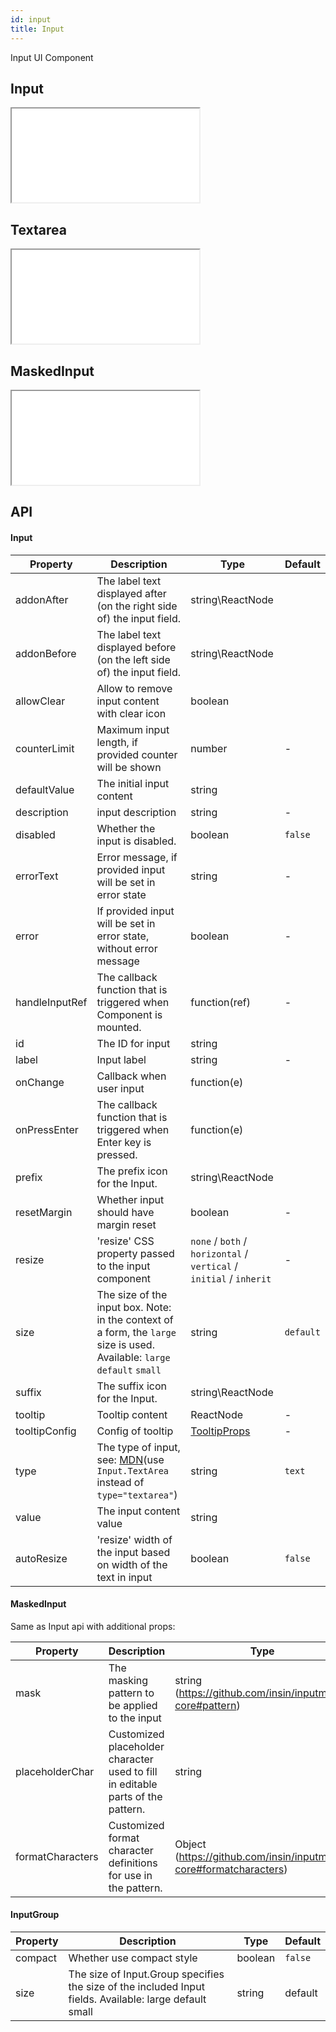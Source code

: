 ```yaml
---
id: input
title: Input
---
```


Input UI Component

## Input

<iframe src="/storybook-static/iframe.html?id=components-input--input"></iframe>

## Textarea

<iframe src="/storybook-static/iframe.html?id=components-input--textarea"></iframe>

## MaskedInput

<iframe src="/storybook-static/iframe.html?id=components-input--maskedinput"></iframe>

## API

#### Input

| Property       | Description                                                                                                                                                        | Type                                                                    | Default   |
| -------------- | ------------------------------------------------------------------------------------------------------------------------------------------------------------------ | ----------------------------------------------------------------------- | --------- |
| addonAfter     | The label text displayed after (on the right side of) the input field.                                                                                             | string\ReactNode                                                        |           |
| addonBefore    | The label text displayed before (on the left side of) the input field.                                                                                             | string\ReactNode                                                        |           |
| allowClear     | Allow to remove input content with clear icon                                                                                                                      | boolean                                                                 |           |
| counterLimit   | Maximum input length, if provided counter will be shown                                                                                                            | number                                                                  | -         |
| defaultValue   | The initial input content                                                                                                                                          | string                                                                  |           |
| description    | input description                                                                                                                                                  | string                                                                  | -         |
| disabled       | Whether the input is disabled.                                                                                                                                     | boolean                                                                 | `false`   |
| errorText      | Error message, if provided input will be set in error state                                                                                                        | string                                                                  | -         |
| error          | If provided input will be set in error state, without error message                                                                                                | boolean                                                                 | -         |
| handleInputRef | The callback function that is triggered when Component is mounted.                                                                                                 | function(ref)                                                           | -         |
| id             | The ID for input                                                                                                                                                   | string                                                                  |           |
| label          | Input label                                                                                                                                                        | string                                                                  | -         |
| onChange       | Callback when user input                                                                                                                                           | function(e)                                                             |           |
| onPressEnter   | The callback function that is triggered when Enter key is pressed.                                                                                                 | function(e)                                                             |           |
| prefix         | The prefix icon for the Input.                                                                                                                                     | string\ReactNode                                                        |           |
| resetMargin    | Whether input should have margin reset                                                                                                                             | boolean                                                                 | -         |
| resize         | 'resize' CSS property passed to the input component                                                                                                                | `none` / `both` / `horizontal` / `vertical` / `initial` / `inherit`     | -         |
| size           | The size of the input box. Note: in the context of a form, the `large` size is used. Available: `large` `default` `small`                                          | string                                                                  | `default` |
| suffix         | The suffix icon for the Input.                                                                                                                                     | string\ReactNode                                                        |           |
| tooltip        | Tooltip content                                                                                                                                                    | ReactNode                                                               | -         |
| tooltipConfig  | Config of tooltip                                                                                                                                                  | [TooltipProps](https://design.synerise.com/docs/components/tooltip#api) | -         |
| type           | The type of input, see: [MDN](https://developer.mozilla.org/docs/Web/HTML/Element/input#Form_%3Cinput%3E_types)(use `Input.TextArea` instead of `type="textarea"`) | string                                                                  | `text`    |
| value          | The input content value                                                                                                                                            | string                                                                  |           |
| autoResize     | 'resize' width of the input based on width of the text in input                                                                                                    | boolean                                                                 | `false`   |

#### MaskedInput

Same as Input api with additional props:

| Property         | Description                                                                     | Type                                                              | Default |
| ---------------- | ------------------------------------------------------------------------------- | ----------------------------------------------------------------- | ------- |
| mask             | The masking pattern to be applied to the input                                  | string (https://github.com/insin/inputmask-core#pattern)          | -       |
| placeholderChar  | Customized placeholder character used to fill in editable parts of the pattern. | string                                                            | '\_'    |
| formatCharacters | Customized format character definitions for use in the pattern.                 | Object (https://github.com/insin/inputmask-core#formatcharacters) | -       |

#### InputGroup

| Property | Description                                                                                             | Type    | Default |
| -------- | ------------------------------------------------------------------------------------------------------- | ------- | ------- |
| compact  | Whether use compact style                                                                               | boolean | `false` |
| size     | The size of Input.Group specifies the size of the included Input fields. Available: large default small | string  | default |
